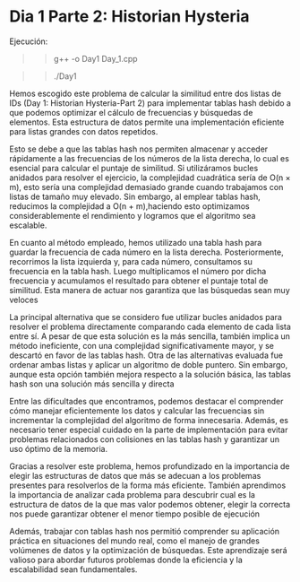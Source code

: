 # Dia 1 Parte 2: Historian Hysteria  
Ejecución: 

>>g++ -o Day1 Day_1.cpp

>>./Day1

Hemos escogido este problema de calcular la similitud entre dos listas de IDs (Day 1: Historian Hysteria-Part 2) para implementar tablas hash debido a que podemos optimizar el cálculo de frecuencias y búsquedas de elementos. Esta estructura de datos permite una implementación eficiente para listas grandes con datos repetidos.

Esto se debe a que las tablas hash nos permiten almacenar y acceder rápidamente a las frecuencias de los números de la lista derecha, lo cual es esencial para calcular el puntaje de similitud. Si utilizáramos bucles anidados para resolver el ejercicio, la complejidad cuadrática sería de O(n × m), esto sería una complejidad demasiado grande cuando trabajamos con listas de tamaño muy elevado. Sin embargo, al emplear tablas hash, reducimos la complejidad a O(n + m),haciendo esto optimizamos considerablemente el rendimiento y logramos que el algoritmo sea escalable.

En cuanto al método empleado, hemos utilizado una tabla hash para guardar la frecuencia de cada número en la lista derecha. Posteriormente, recorrimos la lista izquierda y, para cada número, consultamos su frecuencia en la tabla hash. Luego multiplicamos el número por dicha frecuencia y acumulamos el resultado para obtener el puntaje total de similitud. Esta manera de actuar nos garantiza que las búsquedas sean muy veloces

La principal alternativa que se considero fue utilizar bucles anidados para resolver el problema directamente comparando cada elemento de cada lista entre sí. A pesar de que esta solución es la más sencilla, también implica un método ineficiente, con una complejidad significativamente mayor, y se descartó en favor de las tablas hash. Otra de las alternativas evaluada fue ordenar ambas listas y aplicar un algoritmo de doble puntero. Sin embargo, aunque esta opción también mejora respecto a la solución básica, las tablas hash son una solución más sencilla y directa

Entre las dificultades que encontramos, podemos destacar el comprender cómo manejar eficientemente los datos y calcular las frecuencias sin incrementar la complejidad del algoritmo de forma innecesaria. Además, es necesario tener especial cuidado en la parte de implementación para evitar problemas relacionados con colisiones en las tablas hash y garantizar un uso óptimo de la memoria.

Gracias a resolver este problema, hemos profundizado en la importancia de elegir las estructuras de datos que más se adecuan a los problemas presentes para resolverlos de la forma más eficiente. También aprendimos la importancia de analizar cada problema para descubrir cual es la estructura de datos de la que mas valor podemos obtener, elegir la correcta nos puede garantizar obtener el menor tiempo posible de ejecución

Además, trabajar con tablas hash nos permitió comprender su aplicación práctica en situaciones del mundo real, como el manejo de grandes volúmenes de datos y la optimización de búsquedas. Este aprendizaje será valioso para abordar futuros problemas donde la eficiencia y la escalabilidad sean fundamentales.	
